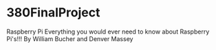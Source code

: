 # 380FinalProject

Raspberry Pi
Everything you would ever need to know about Raspberry Pi's!!!
By William Bucher and Denver Massey
